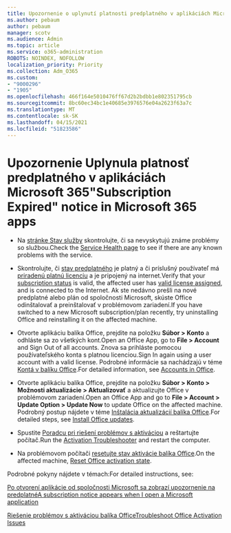 ```yaml
---
title: Upozornenie o uplynutí platnosti predplatného v aplikáciách Microsoft 365
ms.author: pebaum
author: pebaum
manager: scotv
ms.audience: Admin
ms.topic: article
ms.service: o365-administration
ROBOTS: NOINDEX, NOFOLLOW
localization_priority: Priority
ms.collection: Adm_O365
ms.custom:
- "9000296"
- "1905"
ms.openlocfilehash: 466f164e5010476ff67d2b2bdbb1e802351795cb
ms.sourcegitcommit: 8bc60ec34bc1e40685e3976576e04a2623f63a7c
ms.translationtype: MT
ms.contentlocale: sk-SK
ms.lasthandoff: 04/15/2021
ms.locfileid: "51823586"
---
```

# <a name="subscription-expired-notice-in-microsoft-365-apps"></a><span data-ttu-id="9fc2e-102">Upozornenie Uplynula platnosť predplatného v aplikáciách Microsoft 365</span><span class="sxs-lookup"><span data-stu-id="9fc2e-102">"Subscription Expired" notice in Microsoft 365 apps</span></span>

- <span data-ttu-id="9fc2e-103">Na [stránke Stav služby](https://docs.microsoft.com/office365/enterprise/view-service-health) skontrolujte, či sa nevyskytujú známe problémy so službou.</span><span class="sxs-lookup"><span data-stu-id="9fc2e-103">Check the [Service Health page](https://docs.microsoft.com/office365/enterprise/view-service-health) to see if there are any known problems with the service.</span></span>

- <span data-ttu-id="9fc2e-104">Skontrolujte, či [stav predplatného](https://support.office.com/article/unlicensed-product-and-activation-errors-in-office-0d23d3c0-c19c-4b2f-9845-5344fedc4380#bkmk_checksubscription) je platný a či príslušný používateľ má [priradenú platnú licenciu](https://support.office.com/article/997596B5-4173-4627-B915-36ABAC6786DC?wt.mc_id=Alchemy_ClientDIA) a je pripojený na internet.</span><span class="sxs-lookup"><span data-stu-id="9fc2e-104">Verify that your [subscription status](https://support.office.com/article/unlicensed-product-and-activation-errors-in-office-0d23d3c0-c19c-4b2f-9845-5344fedc4380#bkmk_checksubscription) is valid, the affected user has [valid license assigned](https://support.office.com/article/997596B5-4173-4627-B915-36ABAC6786DC?wt.mc_id=Alchemy_ClientDIA), and is connected to the Internet.</span></span> <span data-ttu-id="9fc2e-105">Ak ste nedávno prešli na nové predplatné alebo plán od spoločnosti Microsoft, skúste Office odinštalovať a preinštalovať v problémovom zariadení.</span><span class="sxs-lookup"><span data-stu-id="9fc2e-105">If you have switched to a new Microsoft subscription/plan recently, try uninstalling Office and reinstalling it on the affected machine.</span></span>

- <span data-ttu-id="9fc2e-106">Otvorte aplikáciu balíka Office, prejdite na položku **Súbor > Konto** a odhláste sa zo všetkých kont.</span><span class="sxs-lookup"><span data-stu-id="9fc2e-106">Open an Office App, go to **File > Account** and Sign Out of all accounts.</span></span> <span data-ttu-id="9fc2e-107">Znova sa prihláste pomocou používateľského konta s platnou licenciou.</span><span class="sxs-lookup"><span data-stu-id="9fc2e-107">Sign In again using a user account with a valid license.</span></span> <span data-ttu-id="9fc2e-108">Podrobné informácie sa nachádzajú v téme [Kontá v balíku Office](https://support.office.com/article/accounts-in-office-628ea040-f265-49de-b986-be09c3ebf8a9).</span><span class="sxs-lookup"><span data-stu-id="9fc2e-108">For detailed information, see [Accounts in Office](https://support.office.com/article/accounts-in-office-628ea040-f265-49de-b986-be09c3ebf8a9).</span></span>

- <span data-ttu-id="9fc2e-109">Otvorte aplikáciu balíka Office, prejdite na položku **Súbor > Konto > Možnosti aktualizácie > Aktualizovať** a aktualizujte Office v problémovom zariadení.</span><span class="sxs-lookup"><span data-stu-id="9fc2e-109">Open an Office App and go to **File > Account > Update Option > Update Now** to update Office on the affected machine.</span></span> <span data-ttu-id="9fc2e-110">Podrobný postup nájdete v téme [Inštalácia aktualizácií balíka Office](https://support.office.com/article/install-office-updates-2ab296f3-7f03-43a2-8e50-46de917611c5).</span><span class="sxs-lookup"><span data-stu-id="9fc2e-110">For detailed steps, see [Install Office updates](https://support.office.com/article/install-office-updates-2ab296f3-7f03-43a2-8e50-46de917611c5).</span></span>

- <span data-ttu-id="9fc2e-111">Spustite [Poradcu pri riešení problémov s aktiváciou](https://aka.ms/SARA-OfficeActivation-Alchemy) a reštartujte počítač.</span><span class="sxs-lookup"><span data-stu-id="9fc2e-111">Run the [Activation Troubleshooter](https://aka.ms/SARA-OfficeActivation-Alchemy) and restart the computer.</span></span>

- <span data-ttu-id="9fc2e-112">Na problémovom počítači [resetujte stav aktivácie balíka Office](https://docs.microsoft.com/office/troubleshoot/activation/reset-office-365-proplus-activation-state).</span><span class="sxs-lookup"><span data-stu-id="9fc2e-112">On the affected machine, [Reset Office activation state](https://docs.microsoft.com/office/troubleshoot/activation/reset-office-365-proplus-activation-state).</span></span>

<span data-ttu-id="9fc2e-113">Podrobné pokyny nájdete v témach:</span><span class="sxs-lookup"><span data-stu-id="9fc2e-113">For detailed instructions, see:</span></span> 

[<span data-ttu-id="9fc2e-114">Po otvorení aplikácie od spoločnosti Microsoft sa zobrazí upozornenie na predplatné</span><span class="sxs-lookup"><span data-stu-id="9fc2e-114">A subscription notice appears when I open a Microsoft application</span></span>](https://support.office.com/article/a-subscription-notice-appears-when-i-open-an-office-365-application-4cabe32c-f594-4c0e-9191-3d3ade10cceb)

[<span data-ttu-id="9fc2e-115">Riešenie problémov s aktiváciou balíka Office</span><span class="sxs-lookup"><span data-stu-id="9fc2e-115">Troubleshoot Office Activation Issues</span></span>](https://support.office.com/article/unlicensed-product-and-activation-errors-in-office-0d23d3c0-c19c-4b2f-9845-5344fedc4380)
